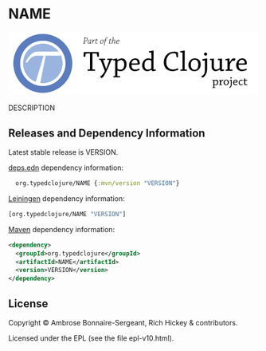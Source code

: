 # NAME

<a href='http://typedclojure.org'><img src='images/part-of-typed-clojure-project.png'></a>

DESCRIPTION

## Releases and Dependency Information

Latest stable release is VERSION.

[deps.edn](https://clojure.org/reference/deps_and_cli) dependency information:

```clj
  org.typedclojure/NAME {:mvn/version "VERSION"}
 ```

[Leiningen](https://github.com/technomancy/leiningen) dependency information:

```clojure
[org.typedclojure/NAME "VERSION"]
```

[Maven](https://maven.apache.org/) dependency information:

```XML
<dependency>
  <groupId>org.typedclojure</groupId>
  <artifactId>NAME</artifactId>
  <version>VERSION</version>
</dependency>
```

## License

Copyright © Ambrose Bonnaire-Sergeant, Rich Hickey & contributors.

Licensed under the EPL (see the file epl-v10.html).
